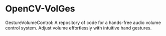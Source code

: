 # OpenCV-VolGes
GestureVolumeControl: A repository of code for a hands-free audio volume control system. Adjust volume effortlessly with intuitive hand gestures.
